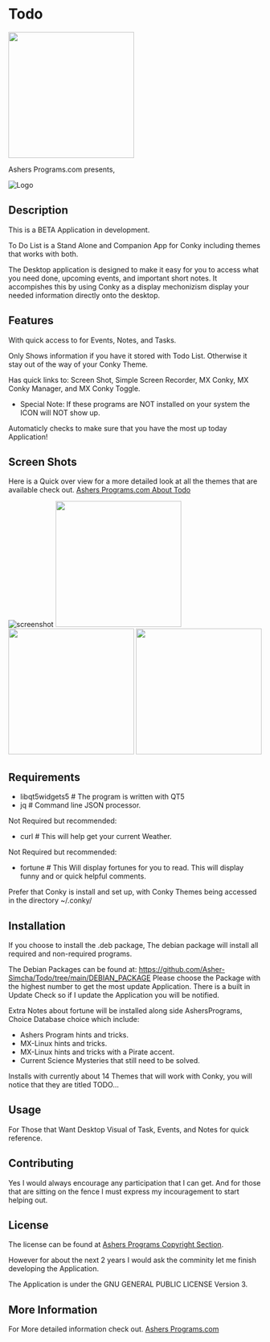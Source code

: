 # Todo

<img src="https://ashersprograms.com/img/logo.png" width="250" >

Ashers Programs.com presents,

![Logo](https://ashersprograms.com/img/todoList_icon.png) 

## Description
This is a BETA Application in development. 

To Do List is a Stand Alone and Companion App for Conky including themes that works with both.

The Desktop application is designed to make it easy for you to access what you need done, upcoming events, and important short notes. It accompishes this by using Conky as a display mechonizism display your needed information directly onto the desktop.

## Features
With quick access to for Events, Notes, and Tasks.

Only Shows information if you have it stored with Todo List. Otherwise it stay out of the way of your Conky Theme.

Has quick links to:
Screen Shot,
Simple Screen Recorder,
MX Conky,
MX Conky Manager, and
MX Conky Toggle.
* Special Note: If these programs are NOT installed on your system the ICON will NOT show up.

Automaticly checks to make sure that you have the most up today Application!

## Screen Shots
Here is a Quick over view for a more detailed look at all the themes that are available check out. [Ashers Programs.com About Todo](https://ashersprograms.com/?program=todolist#About)

![screenshot](https://www.ashersprograms.com/img/todolist/Screenshot_2.png)
<img src="https://ashersprograms.com/img/conkythemes/Todo-Dots.png" width="250" >
<img src="https://ashersprograms.com/img/conkythemes/Todo-Comfort.png" width="250" >
<img src="https://ashersprograms.com/img/conkythemes/Todo-MX-Clock.png" width="250" >

## Requirements

- libqt5widgets5 # The program is written with QT5
- jq # Command line JSON processor.

Not Required but recommended:
- curl # This will help get your current Weather.

Not Required but recommended:
- fortune # This Will display fortunes for you to read. This will display funny and or quick helpful comments.

Prefer that Conky is install and set up, with Conky Themes being accessed in the directory ~/.conky/

## Installation

If you choose to install the .deb package, The debian package will install all required and non-required programs. 

The Debian Packages can be found at: https://github.com/Asher-Simcha/Todo/tree/main/DEBIAN_PACKAGE
Please choose the Package with the highest number to get the most update Application. There is a built in Update Check so if I update the Application you will be notified.

Extra Notes about fortune will be installed along side AshersPrograms, Choice Database choice which include:
- Ashers Program hints and tricks.
- MX-Linux hints and tricks.
- MX-Linux hints and tricks with a Pirate accent.
- Current Science Mysteries that still need to be solved.

Installs with currently about 14 Themes that will work with Conky, you will notice that they are titled TODO...

## Usage
For Those that Want Desktop Visual of Task, Events, and Notes for quick reference.

## Contributing

Yes I would always encourage any participation that I can get. And for those that are sitting on the fence I must express my incouragement to start helping out.

## License
The license can be found at [Ashers Programs Copyright Section](http://192.168.12.177/ashersprograms.com/index.php?program=todolist&section=Copyright).

However for about the next 2 years I would ask the comminity let me finish developing the Application. 

The Application is under the GNU GENERAL PUBLIC LICENSE Version 3. 

## More Information

For More detailed information check out.
[Ashers Programs.com](http://192.168.12.177/ashersprograms.com/index.php?program=todolist)

